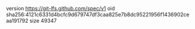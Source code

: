 version https://git-lfs.github.com/spec/v1
oid sha256:4121c6331d4bcfc9d679747df3caa825e7b8dc95221956f1436902ceaa191792
size 49347

